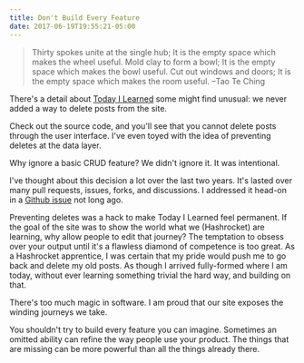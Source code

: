 ```yaml
---
title: Don't Build Every Feature
date: 2017-06-19T19:55:21-05:00
---
```


> Thirty spokes unite at the single hub;
> It is the empty space which makes the wheel useful.
> Mold clay to form a bowl;
> It is the empty space which makes the bowl useful.
> Cut out windows and doors;
> It is the empty space which makes the room useful. –Tao Te Ching

There's a detail about [Today I Learned](https://til.hashrocket.com) some might find unusual: we never added a way to delete posts from the site.

Check out the source code, and you'll see that you cannot delete posts through the user interface. I've even toyed with the idea of preventing deletes at the data layer.

Why ignore a basic CRUD feature? We didn't ignore it. It was intentional.

I've thought about this decision a lot over the last two years. It's lasted over many pull requests, issues, forks, and discussions. I addressed it head-on in a [Github issue](https://github.com/hashrocket/hr-til/issues/31) not long ago.

Preventing deletes was a hack to make Today I Learned feel permanent. If the goal of the site was to show the world what we (Hashrocket) are learning, why allow people to edit that journey? The temptation to obsess over your output until it's a flawless diamond of competence is too great. As a Hashrocket apprentice, I was certain that my pride would push me to go back and delete my old posts. As though I arrived fully-formed where I am today, without ever learning something trivial the hard way, and building on that.

There's too much magic in software. I am proud that our site exposes the winding journeys we take.

You shouldn't try to build every feature you can imagine. Sometimes an omitted ability can refine the way people use your product. The things that are missing can be more powerful than all the things already there.
